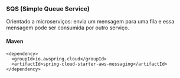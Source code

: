 ### SQS (Simple Queue Service)
Orientado a microserviços: envia um mensagem para uma fila e essa mensagem pode ser consumida por outro serviço.

#### Maven
```
<dependency>
  <groupId>io.awspring.cloud</groupId>
  <artifactId>spring-cloud-starter-aws-messaging</artifactId>
</dependency>
```


